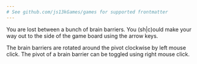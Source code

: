 ```yaml
---
# See github.com/js13kGames/games for supported frontmatter
---
```

You are lost between a bunch of brain barriers. You (sh|c)ould make your way out to the side of the game board using the arrow keys.

The brain barriers are rotated around the pivot clockwise by left mouse click. The pivot of a brain barrier can be toggled using right mouse click.